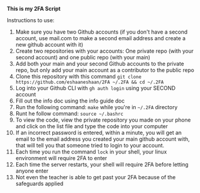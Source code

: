 **This is my 2FA Script**
     
Instructions to use:     
    
1. Make sure you have two Github accounts (if you don't have a second account, use mail.com to make a second email address and create a new github account with it)
2. Create two repositories with your accounts: One private repo (with your second account) and one public repo (with your main)
3. Add both your main and your second Github accounts to the private repo, but only add your main account as a contributor to the public repo
4. Clone this repository with this command ```git clone https://github.com/eshaaneshaan/2FA ~/.2FA && cd ~/.2FA```
5. Log into your Github CLI with ```gh auth login``` using your SECOND account 
6. Fill out the info doc using the info guide doc
7. Run the following command: ```make``` while you're in ```~/.2FA``` directory
8. Runt he follow command: ```source ~/.bashrc```
9. To view the code, view the private repository you made on your phone and click on the list file and type the code into your computer
10. If an incorrect password is entered, within a minute, you will get an email to the email address you created your main github account with, that will tell you that someone tried to login to your account.
11. Each time you run the command ```lock``` in your shell, your linux environment will require 2FA to enter
12. Each time the server restarts, your shell will require 2FA before letting anyone enter
13. Not even the teacher is able to get past your 2FA because of the safeguards applied
